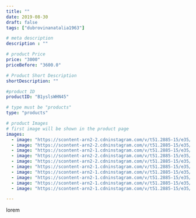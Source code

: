```yaml
---
title: ""
date: 2019-08-30
draft: false
tags: ["dubrovinanatalia1963"]

# meta description
description : ""

# product Price
price: "3000"
priceBefore: "3600.0"

# Product Short Description
shortDescription: ""

#product ID
productID: "B1yslsWHN45"

# type must be "products"
type: "products"

# product Images
# first image will be shown in the product page
images:
  - image: "https://scontent-arn2-2.cdninstagram.com/v/t51.2885-15/e35/69496002_431653094112384_2382729048226630068_n.jpg?_nc_ht=scontent-arn2-2.cdninstagram.com&_nc_cat=100&_nc_ohc=mFyzxWRpYqYAX-LoVYg&se=7&tp=1&oh=94c5888eb9aa8eae26cfc179b7c96cd0&oe=6060673A&ig_cache_key=MjEyMTk1NDQ3NjM3MDY1OTk1Ng%3D%3D.2"
  - image: "https://scontent-arn2-2.cdninstagram.com/v/t51.2885-15/e35/67502413_127531901874389_1443123869772483173_n.jpg?_nc_ht=scontent-arn2-2.cdninstagram.com&_nc_cat=105&_nc_ohc=osqDWHEP1PUAX9okpwU&se=7&tp=1&oh=94458995d839cfc188d3259caf539f27&oe=6060BB06&ig_cache_key=MjEyMTk1NDQ3NjMzNjg5MTQyNQ%3D%3D.2"
  - image: "https://scontent-arn2-1.cdninstagram.com/v/t51.2885-15/e35/67968827_946646139017970_1772799230530618897_n.jpg?_nc_ht=scontent-arn2-1.cdninstagram.com&_nc_cat=106&_nc_ohc=u-CjNnxslkcAX82J1VS&se=7&tp=1&oh=a09188b79132d72e83a740060d1c256f&oe=605DAB6F&ig_cache_key=MjEyMTk1NDQ3NjM4NzMyMjczOA%3D%3D.2"
  - image: "https://scontent-arn2-2.cdninstagram.com/v/t51.2885-15/e35/67407230_106920010562645_8780916692544838940_n.jpg?_nc_ht=scontent-arn2-2.cdninstagram.com&_nc_cat=105&_nc_ohc=hv-6A7AnauEAX_ZNTyL&se=7&tp=1&oh=f5ac848c2b56571e3e8f42e79550c3ac&oe=605E064F&ig_cache_key=MjEyMTk1NDQ3NjM2MjMwMDk4MQ%3D%3D.2"
  - image: "https://scontent-arn2-2.cdninstagram.com/v/t51.2885-15/e35/67579376_953931778290320_6143656778403036746_n.jpg?_nc_ht=scontent-arn2-2.cdninstagram.com&_nc_cat=108&_nc_ohc=S9bQfaJ8CKwAX_YT50m&se=7&tp=1&oh=6eeea3fb1b2b0742af0570e2e9225d15&oe=6060D112&ig_cache_key=MjEyMTk1NDQ3NjM3ODkxNzU3NQ%3D%3D.2"
  - image: "https://scontent-arn2-1.cdninstagram.com/v/t51.2885-15/e35/69888211_187272262283931_1778284216309974413_n.jpg?_nc_ht=scontent-arn2-1.cdninstagram.com&_nc_cat=103&_nc_ohc=7qRvsgQvUTcAX-pIY8c&se=7&tp=1&oh=9c9d1ba9d68c4f522a309eb62691d979&oe=6060F91A&ig_cache_key=MjEyMTk1NDQ3NjM3MDUxODg5Mw%3D%3D.2"
  - image: "https://scontent-arn2-1.cdninstagram.com/v/t51.2885-15/e35/67940496_121129109243162_8870002829022206791_n.jpg?_nc_ht=scontent-arn2-1.cdninstagram.com&_nc_cat=102&_nc_ohc=bAArN4HBnTYAX8dfhBA&se=7&tp=1&oh=f2e386d44edea80557d24ab38ea60fe8&oe=605F6ABC&ig_cache_key=MjEyMTk1NDQ3NjM1MzgxOTU3NA%3D%3D.2"
  - image: "https://scontent-arn2-1.cdninstagram.com/v/t51.2885-15/e35/70520495_145697169975423_813772144351804778_n.jpg?_nc_ht=scontent-arn2-1.cdninstagram.com&_nc_cat=103&_nc_ohc=n5QL_P8DIxcAX_Y1vqZ&se=7&tp=1&oh=4a907799d059ca0a69f1dcd458606246&oe=605F1D20&ig_cache_key=MjEyMTk1NDQ3NjQxMjU4MjE4Ng%3D%3D.2"
  - image: "https://scontent-arn2-1.cdninstagram.com/v/t51.2885-15/e35/70387392_511463839614498_7464588604701242858_n.jpg?_nc_ht=scontent-arn2-1.cdninstagram.com&_nc_cat=106&_nc_ohc=BwJmk3BhwgsAX9-TLyX&se=7&tp=1&oh=9be607a57890706f94e3ca5c16076a8c&oe=605FA43E&ig_cache_key=MjEyMTk1NDQ3NjM0NTUxOTM5MQ%3D%3D.2"
  - image: "https://scontent-arn2-1.cdninstagram.com/v/t51.2885-15/e35/67651211_2540497446182835_7381897242730747317_n.jpg?_nc_ht=scontent-arn2-1.cdninstagram.com&_nc_cat=103&_nc_ohc=f6ZByHAnknMAX8MllEJ&se=7&tp=1&oh=8cba495386723625b49f4fb115317c4c&oe=605E12BD&ig_cache_key=MjEyMTk1NDQ3NjM3ODkzMjAzNg%3D%3D.2"

---
```

lorem
